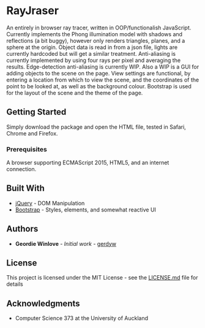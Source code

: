 # RayJraser

An entirely in browser ray tracer, written in OOP/functionalish JavaScript. Currently implements the Phong illumination model with shadows and reflections (a bit buggy), however only renders triangles, planes, and a sphere at the origin. Object data is read in from a json file, lights are currently hardcoded but will get a similar treatment. Anti-aliasing is currently implemented by using four rays per pixel and averaging the results. Edge-detection anti-aliasing is currently WIP. Also a WIP is a GUI for adding objects to the scene on the page. View settings are functional, by entering a location from which to view the scene, and the coordinates of the point to be looked at, as well as the background colour. Bootstrap is used for the layout of the scene and the theme of the page.

## Getting Started

Simply download the package and open the HTML file, tested in Safari, Chrome and Firefox.

### Prerequisites

A browser supporting ECMAScript 2015, HTML5, and an internet connection.

## Built With

* [jQuery](http://www.jquery.com/) - DOM Manipulation
* [Bootstrap](https://www.getbootstrap.com/) - Styles, elements, and somewhat reactive UI

## Authors

* **Geordie Winlove** - *Initial work* - [gerdyw](https://github.com/gerdyw)

## License

This project is licensed under the MIT License - see the [LICENSE.md](LICENSE.md) file for details

## Acknowledgments

* Computer Science 373 at the University of Auckland
